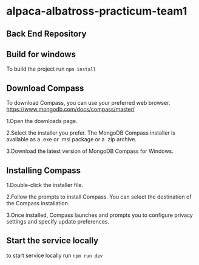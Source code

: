 # alpaca-albatross-practicum-team1

## Back End Repository

## Build for windows

To build the project run
`npm install`

## Download Compass

To download Compass, you can use your preferred web browser. 
https://www.mongodb.com/docs/compass/master/

1.Open the downloads page.

2.Select the installer you prefer. The MongoDB Compass installer is available as a .exe or .msi package or a .zip archive.

3.Download the latest version of MongoDB Compass for Windows.

## Installing Compass

1.Double-click the installer file.

2.Follow the prompts to install Compass. You can select the destination of the Compass installation.

3.Once installed, Compass launches and prompts you to configure privacy settings and specify update preferences.


## Start the service locally

to start service locally run
`npm run dev`


